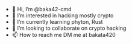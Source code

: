 - 👋 Hi, I’m @baka42-cmd
- 👀 I’m interested in hacking mostly crypto
- 🌱 I’m currently learning phyton, Rust
- 💞️ I’m looking to collaborate on crypto hacking
- 📫 How to reach me DM me at bakata420

<!---
baka42-cmd/baka42-cmd is a ✨ special ✨ repository because its `README.md` (this file) appears on your GitHub profile.
You can click the Preview link to take a look at your changes.
--->
